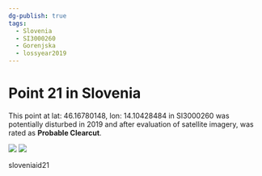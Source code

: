 ```yaml
---
dg-publish: true
tags:
  - Slovenia
  - SI3000260
  - Gorenjska
  - lossyear2019
---
```


# Point 21 in Slovenia

This point at lat: 46.16780148, lon: 14.10428484 in SI3000260 was potentially disturbed in 2019 and after evaluation of satellite imagery, was rated as **Probable Clearcut**.

<div class='juxtapose' data-showcredits='false'>
<img src='https://baserow-backend-production20240528124524339000000001.s3.amazonaws.com/user_files/ulmpKOdQvBoRlAxhPwrEXKfOWG8W8xjq_f6f64fab7904a2f07af9cca521bfd503f5734c07c4de4f87cfb0bee9b77d08be.png' data-label='September 2018' />
<img src='https://baserow-backend-production20240528124524339000000001.s3.amazonaws.com/user_files/IFz2hGlOcXn3bSEuutdht2GxJx3PTpJV_8d96d7efad7959b34bb6779c85614a042b99c7d93c2ec1633b7642ca92dcfbfd.png' data-label='July 2019' />
</div>

sloveniaid21